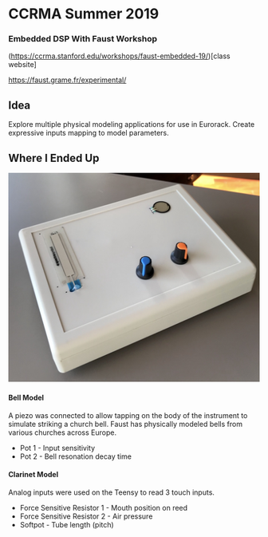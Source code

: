 # CCRMA Summer 2019
### Embedded DSP With Faust Workshop

(https://ccrma.stanford.edu/workshops/faust-embedded-19/)[class website]

https://faust.grame.fr/experimental/

## Idea

Explore multiple physical modeling applications for use in Eurorack. Create expressive inputs mapping to model parameters.

## Where I Ended Up

![final instrument image](final-instrument.jpg)

#### Bell Model

A piezo was connected to allow tapping on the body of the instrument to simulate striking a church bell. Faust has physically modeled bells from various churches across Europe.

+ Pot 1 - Input sensitivity
+ Pot 2 - Bell resonation decay time

#### Clarinet Model

Analog inputs were used on the Teensy to read 3 touch inputs.

+ Force Sensitive Resistor 1 - Mouth position on reed
+ Force Sensitive Resistor 2 - Air pressure
+ Softpot - Tube length (pitch)
